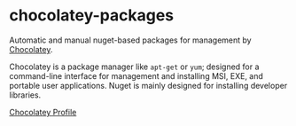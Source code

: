 # chocolatey-packages
Automatic and manual nuget-based packages for management by [Chocolatey](https://chocolatey.org/).

Chocolatey is a package manager like `apt-get` or `yum`; designed for a command-line interface for management and installing MSI, EXE, and portable user applications.
Nuget is mainly designed for installing developer libraries.

[Chocolatey Profile](https://chocolatey.org/profiles/laurin1)
